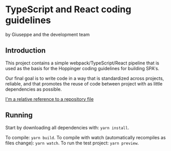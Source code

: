 # TypeScript and React coding guidelines
by Giuseppe and the development team


## Introduction
This project contains a simple webpack/TypeScript/React pipeline that is used as the basis for the Hoppinger coding guidelines for building SPA's.

Our final goal is to write code in a way that is standardized across projects, reliable, and that promotes the reuse of code between project with as little dependencies as possible.

[I'm a relative reference to a repository file](../blob/master/src/guidelines.md)



## Running
Start by downloading all dependencies with: `yarn install`.

To compile: `yarn build`.
To compile with watch (automatically recompiles as files change): `yarn watch`.
To run the test project: `yarn preview`.

